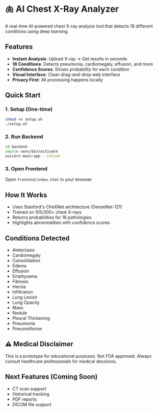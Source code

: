 # 🫁 AI Chest X-Ray Analyzer

A real-time AI-powered chest X-ray analysis tool that detects 18 different conditions using deep learning.

## Features
- **Instant Analysis**: Upload X-ray → Get results in seconds
- **18 Conditions**: Detects pneumonia, cardiomegaly, effusion, and more
- **Confidence Scores**: Shows probability for each condition
- **Visual Interface**: Clean drag-and-drop web interface
- **Privacy First**: All processing happens locally

## Quick Start

### 1. Setup (One-time)
```bash
chmod +x setup.sh
./setup.sh
```

### 2. Run Backend
```bash
cd backend
source venv/bin/activate
uvicorn main:app --reload
```

### 3. Open Frontend
Open `frontend/index.html` in your browser

## How It Works
- Uses Stanford's CheXNet architecture (DenseNet-121)
- Trained on 100,000+ chest X-rays
- Returns probabilities for 18 pathologies
- Highlights abnormalities with confidence scores

## Conditions Detected
- Atelectasis
- Cardiomegaly
- Consolidation
- Edema
- Effusion
- Emphysema
- Fibrosis
- Hernia
- Infiltration
- Lung Lesion
- Lung Opacity
- Mass
- Nodule
- Pleural Thickening
- Pneumonia
- Pneumothorax

## ⚠️ Medical Disclaimer
This is a prototype for educational purposes. Not FDA approved. Always consult healthcare professionals for medical decisions.

## Next Features (Coming Soon)
- CT scan support
- Historical tracking
- PDF reports
- DICOM file support